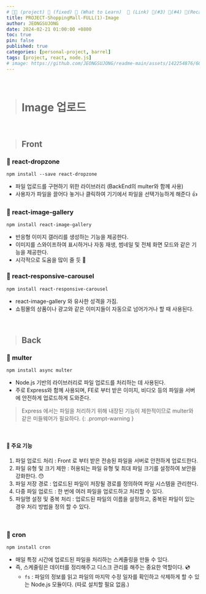 ```yaml
---
# 👨‍💻 (project) 📌 (fixed) 📖 (What to Learn)  🌱 (Link) 🧷(#3) 📌(#4) 👀(Recap)
title: PROJECT-ShoppingMall-FULL(1)-Image
author: JEONGSUJONG
date: 2024-02-21 01:00:00 +0800
toc: true
pin: false
published: true
categories: [personal-project, barrel]
tags: [project, react, node.js]
# image: https://github.com/JEONGSUJONG/readme-main/assets/142254876/60a1ef16-879c-4678-b610-29b7e6bd05ba
---
```


<br>

> # Image 업로드

<br>

> ## Front

### 🧷 react-dropzone

`npm install --save react-dropzone`

- 파일 업로드를 구현하기 위한 라이브러리 (BackEnd의 multer와 함께 사용)
- 사용자가 파일을 끌어다 놓거나 클릭하여 기기에서 파일을 선택가능하게 해준다 👍

### 🧷 react-image-gallery

`npm install react-image-gallery`

- 반응형 이미지 갤러리를 생성하는 기능을 제공한다.
- 이미지를 스와이프하여 표시하거나 자동 재생, 썸네일 및 전체 화면 모드와 같은 기능을 제공한다.
- 시각적으로 도움을 많이 줄 듯 🤔

### 🧷 react-responsive-carousel

`npm install react-responsive-carousel`

- react-image-gallery 와 유사한 성격을 가짐. 
- 쇼핑몰의 상품이나 광고와 같은 이미지들이 자동으로 넘어가거나 할 때 사용된다.

<br>

> ## Back

### 🧷 multer

`npm install async multer`

- Node.js 기반의 라이브러리로 파일 업로드를 처리하는 데 사용된다.
- 주로 Express와 함께 사용되며, FE로 부터 받은 이미지, 비디오 등의 파일을 서버에 안전하게 업로드하게 도와준다.

> Express 에서는 파일을 처리하기 위해 내장된 기능이 제한적이므로 multer와 같은 미들웨어가 필요하다.
{: .prompt-warning }

<br>

#### 📌 주요 기능

1. 파일 업로드 처리 : Front 로 부터 받은 전송된 파일을 서버로 안전하게 업로드한다.
2. 파일 유형 및 크기 제한 : 허용되는 파일 유형 및 최대 파일 크기를 설정하여 보안을 강화한다. 😯
3. 파일 저장 경로 : 업로드된 파일이 저장될 경로를 정의하여 파일 시스템을 관리한다.
4. 다중 파일 업로드 : 한 번에 여러 파일을 업로드하고 처리할 수 있다.
5. 파일명 설정 및 중복 처리 : 업로드된 파일의 이름을 설정하고, 중복된 파일이 있는 경우 처리 방법을 정의 할 수 있다.

<br>

### 🧷 cron

`npm install cron`

- 매일 특정 시간에 업로드된 파일을 처리하는 스케줄링을 만들 수 있다. 
- 즉, 스케줄링은 데이터를 정리해주고 디스크 관리를 해주는 중요한 역할이다. 💿
  - `fs` : 파일의 정보를 읽고 파일의 마지막 수정 일자를 확인하고 삭제하게 할 수 있는 Node.js 모듈이다. (따로 설치할 필요 없음.)